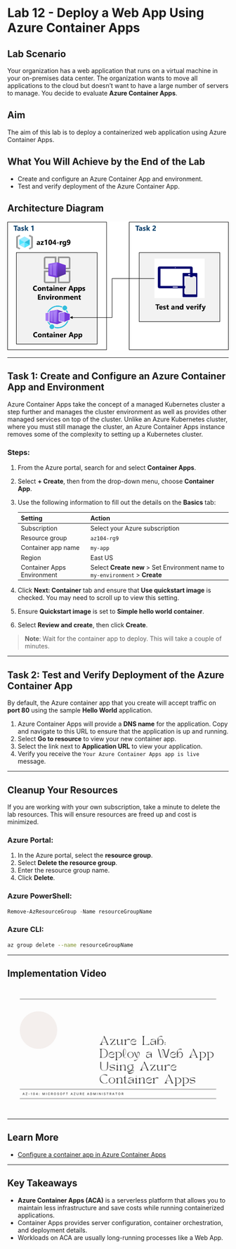 # Lab 12 - Deploy a Web App Using Azure Container Apps

## Lab Scenario

Your organization has a web application that runs on a virtual machine in your on-premises data center. The organization wants to move all applications to the cloud but doesn’t want to have a large number of servers to manage. You decide to evaluate **Azure Container Apps**.

## Aim

The aim of this lab is to deploy a containerized web application using Azure Container Apps.


## What You Will Achieve by the End of the Lab

- Create and configure an Azure Container App and environment.
- Test and verify deployment of the Azure Container App.


## Architecture Diagram

![Lab 11 - Architecture diagram](./Lab%2012%20Architecture%20Diagram.png)


---

## Task 1: Create and Configure an Azure Container App and Environment

Azure Container Apps take the concept of a managed Kubernetes cluster a step further and manages the cluster environment as well as provides other managed services on top of the cluster. Unlike an Azure Kubernetes cluster, where you must still manage the cluster, an Azure Container Apps instance removes some of the complexity to setting up a Kubernetes cluster.

### Steps:

1. From the Azure portal, search for and select **Container Apps**.
2. Select **+ Create**, then from the drop-down menu, choose **Container App**.
3. Use the following information to fill out the details on the **Basics** tab:

   | Setting               | Action                                             |
   |-----------------------|----------------------------------------------------|
   | Subscription          | Select your Azure subscription                     |
   | Resource group        | `az104-rg9`                                        |
   | Container app name    | `my-app`                                           |
   | Region                | East US                                            |
   | Container Apps Environment | Select **Create new** > Set Environment name to `my-environment` > **Create** |

4. Click **Next: Container** tab and ensure that **Use quickstart image** is checked. You may need to scroll up to view this setting.
5. Ensure **Quickstart image** is set to **Simple hello world container**.
6. Select **Review and create**, then click **Create**.

> **Note**: Wait for the container app to deploy. This will take a couple of minutes.

---

## Task 2: Test and Verify Deployment of the Azure Container App

By default, the Azure container app that you create will accept traffic on **port 80** using the sample **Hello World** application.

1. Azure Container Apps will provide a **DNS name** for the application. Copy and navigate to this URL to ensure that the application is up and running.
2. Select **Go to resource** to view your new container app.
3. Select the link next to **Application URL** to view your application.
4. Verify you receive the `Your Azure Container Apps app is live` message.

---

## Cleanup Your Resources

If you are working with your own subscription, take a minute to delete the lab resources. This will ensure resources are freed up and cost is minimized.

### Azure Portal:

1. In the Azure portal, select the **resource group**.
2. Select **Delete the resource group**.
3. Enter the resource group name.
4. Click **Delete**.

### Azure PowerShell:

```powershell
Remove-AzResourceGroup -Name resourceGroupName
```

### Azure CLI:

```bash
az group delete --name resourceGroupName
```

---

## Implementation Video


[![Watch the video](./Deploy%20a%20Web%20App%20Using%20Azure%20Container%20Apps%20-%20Thumbnail.png)](https://youtu.be/8WHZy8h_J68)

---

## Learn More

- [Configure a container app in Azure Container Apps](https://learn.microsoft.com/training/modules/configure-container-app-azure-container-apps/)

---

## Key Takeaways

- **Azure Container Apps (ACA)** is a serverless platform that allows you to maintain less infrastructure and save costs while running containerized applications.
- Container Apps provides server configuration, container orchestration, and deployment details.
- Workloads on ACA are usually long-running processes like a Web App.
